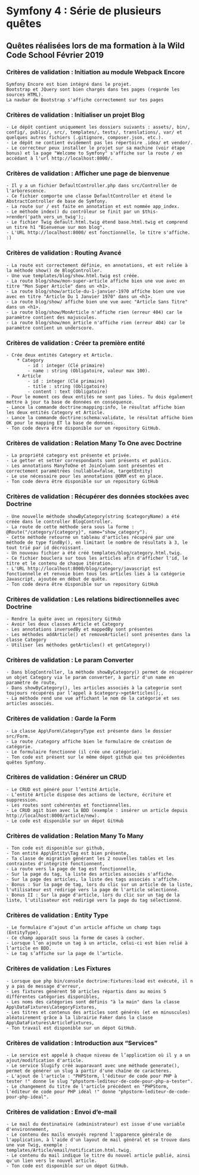 # Symfony 4 : Série de plusieurs quêtes

## Quêtes réalisées lors de ma formation à la Wild Code School Février 2019

### Critères de validation : Initiation au module Webpack Encore

    Symfony Encore est bien intégré dans le projet.
    Bootstrap et JQuery sont bien chargés dans tes pages (regarde les sources HTML).
    La navbar de Bootstrap s'affiche correctement sur tes pages

### Critères de validation : Initialiser un projet Blog

    - Le dépôt contient uniquement les dossiers suivants : assets/, bin/, config/, public/, src/, templates/, tests/, translations/, var/ et quelques autres fichiers (.gitignore, composer.json, etc.).
    - Le dépôt ne contient évidement pas les répertoire .idea/ et vendor/.
    - Le correcteur peux installer le projet sur sa machine (voir étape bonus) et la page "Welcome to Symfony" s'affiche sur la route / en accédant à l'url http://localhost:8000/.

### Critères de validation : Afficher une page de bienvenue

    - Il y a un fichier DefaultController.php dans src/Controller de l'arborescence.
    - Ce fichier comporte une classe DefaultController et étend le AbstractController de base de Symfony.
    - La route sur / est faite en annotation et est nommée app_index.
    - Le méthode index() du contrôleur se finit par un $this->render('path_vers_un_twig');.
    - Le fichier Twig default.html.twig étend base.html.twig et comprend un titre h1 "Bienvenue sur mon blog".
    - L'URL http://localhost:8000/ est fonctionnelle, le titre s'affiche. :)

### Critères de validation : Routing Avancé

    - La route est correctement définie, en annotations, et est reliée à la méthode show() de BlogController.
    - Une vue templates/blog/show.html.twig est créée.
    - La route blog/show/mon-super-article affiche bien une vue avec en titre "Mon Super Article" dans un <h1>.
    - La route blog/show/article-du-1-janvier-1970 affiche bien une vue avec en titre "Article Du 1 Janvier 1970" dans un <h1>.
    - La route blog/show/ affiche bien une vue avec "Article Sans Titre" dans un <h1>.
    - La route blog/show/MonArticle n'affiche rien (erreur 404) car le paramètre contient des majuscules.
    - La route blog/show/mon_article n'affiche rien (erreur 404) car le paramètre contient un underscore.

### Critères de validation : Créer ta première entité

    - Crée deux entités Category et Article.
        * Category
            - id : integer (Clé primaire)
            - name : string (Obligatoire, valeur max 100).
        * Article
            - id : integer (Clé primaire)
            - title : string (Obligatoire)
            - content : text (Obligatoire)
    - Pour le moment ces deux entités ne sont pas liées. Tu dois également mettre à jour ta base de données en conséquence.
    - Lance la commande doctrine:mapping:info, le résultat affiche bien les deux entités Category et Article.
    - Lance la commande doctrine:schema:validate, le résultat affiche bien OK pour le mapping ET la base de données.
    - Ton code devra être disponible sur un repository GitHub.

### Critères de validation : Relation Many To One avec Doctrine

    - La propriété category est présente et privée.
    - Le getter et setter correspondants sont présents et publics.
    - Les annotations ManyToOne et JoinColumn sont présentes et correctement paramétrées (nullable=false, targetEntity)
    - Le use nécessaire pour les annotations @ORM est en place.
    - Ton code devra être disponible sur un repository GitHub

### Critères de validation : Récupérer des données stockées avec Doctrine

    - Une nouvelle méthode showByCategory(string $categoryName) a été créée dans le controller BlogController.
    - La route de cette méthode sera sous la forme : @Route("/category/{category}", name="show_category").
    - Cette méthode retourne un tableau d'articles récupéré par une méthode de type findBy(), en limitant le nombre de résultats à 3, le tout trié par id décroissant.
    - Un nouveau fichier a été créé templates/blog/category.html.twig.
    - Ce fichier bouclera sur tous les articles afin d'afficher l'id, le titre et le contenu de chaque itération.
    - L'URL http://localhost:8000/blog/category/javascript est fonctionnelle et renvoie bien tous les articles liés à la catégorie Javascript, ajoutée en début de quête.
    - Ton code devra être disponible sur un repository GitHub
    
### Critères de validation : Les relations bidirectionnelles avec Doctrine

    - Rendre la quête avec un repository GitHub
    - Avoir les deux classes Article et Category
    - Les annotations inversedBy et mappedBy sont présentes
    - Les méthodes addArticle() et removeArticle() sont présentes dans la classe Category
    - Utiliser les méthodes getArticles() et getCategory()



### Critères de validation : Le param Converter

    - Dans blogController, la méthode showByCategory() permet de récupérer un objet Category via le param converter, à partir d'un name en paramètre de route,
    - Dans showByCategory(), les articles associés à la categorie sont toujours récupérés par l’appel à $category->getArticles();,
    - La méthode rend une vue affichant le nom de la catégorie et ses articles associés.

### Critères de validation : Garde la Form

    - La classe App\Form\CategoryType est présente dans le dossier src/Form.
    - La route /category affiche bien le formulaire de création de catégorie.
    - Le formulaire fonctionne (il crée une catégorie).
    - Ton code est présent sur le même dépot github que tes précédentes quêtes Symfony.
    
### Critères de validation : Générer un CRUD

    - Le CRUD est généré pour l’entité Article.
    - L’entité Article dispose des actions de lecture, écriture et suppression.
    - Les routes sont cohérentes et fonctionnelles.
    - Le CRUD agit bien avec la BDD (exemple : insérer un article depuis http://localhost:8000/article/new).
    - Le code est disponible sur un dépot GitHub
    
### Critères de validation : Relation Many To Many

    - Ton code est disponible sur github,
    - Ton entité App\Entity\Tag est bien présente,
    - Ta classe de migration générant les 2 nouvelles tables et les contraintes d'intégrité fonctionnent,
    - La route vers la page de tag est fonctionnelle,
    - Sur la page du tag, la liste des articles associés s'affiche.
    - Sur la page des articles, la liste des tags associés s'affiche.
    - Bonus : Sur la page de tag, lors du clic sur un article de la liste, l'utilisateur est redirigé vers la page de l'article sélectionné.
    - Bonus II : Sur la page d'article, lors du clic sur un tag de la liste, l'utilisateur est redirigé vers la page du tag sélectionné.

### Critères de validation : Entity Type

    - Le formulaire d’ajout d’un article affiche un champ tags (EntityType),
    - Ce champ apparaît sous la forme de cases à cocher.
    - Lorsque l’on ajoute un tag à un article, celui-ci est bien relié à l’article en BDD.
    - Le tag s’affiche sur la page de l’article.
    
### Critères de validation : Les Fixtures

    - Lorsque que php bin/console doctrine:fixtures:load est exécuté, il n y a pas de message d'erreur,
    - Les fixtures génèrent 50 articles répartis dans au moins 5 différentes catégories disponibles,
    - Les noms des catégories sont définis "à la main" dans la classe App\DataFixtures\CategoryFixtures,
    - Les titres et contenus des articles sont générés (et en minuscules) aléatoirement grâce à la librairie Faker dans la classe App\DataFixtures\ArticleFixtures,
    - Ton travail est disponible sur un dépot GitHub.
    
### Critères de validation : Introduction aux “Services”

    - Le service est appelé à chaque niveau de l’application où il y a un ajout/modification d'article.
    - Le service Slugify créé auparavant avec une méthode generate(), permet de générer un slug à partir d'une chaîne de caractères.
    - L'ajout de l'article : "PHPStorm, l'éditeur de code pour PHP à tester !" donne le slug "phpstorm-lediteur-de-code-pour-php-a-tester".
    - Le changement du titre de l'article précédent en "PHPStorm, l'éditeur de code pour PHP idéal !" donne "phpstorm-lediteur-de-code-pour-php-ideal".

### Critères de validation : Envoi d’e-mail

    - Le mail du destinataire (administrateur) est issue d'une variable d'environnement,
    - Le contenu des mails envoyés reprend l'apparence générale de l'application, à l'aide d'un layout de mail général et se trouve dans une vue Twig, exemple : templates/Article/email/notification.html.twig.
    - Le contenu du mail indique le titre du nouvel article publié, ainsi qu'un lien vers le nouvel article.
    - Ton code est disponible sur un dépot GitHub.




